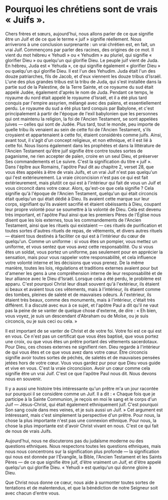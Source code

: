 # Pourquoi les chrétiens sont de vrais « Juifs ».

Chers frères et sœurs, aujourd'hui, nous allons parler de ce que signifie être un Juif et de ce que le terme « juif » signifie réellement. Nous arriverons à une conclusion surprenante : un vrai chrétien est, en fait, un vrai Juif. Commençons par parler des racines, des origines de ce mot. Il vient du mot hébreu « Yehudi » ou « Yehudim » au pluriel, qui signifie « glorifier Dieu » ou quelqu'un qui glorifie Dieu. Le peuple juif vient de Juda. En hébreu, Juda est « Yehuda », ce qui signifie également « glorifier Dieu » ou quelqu'un qui glorifie Dieu. Il est l'un des Yehudim. Juda était l'un des douze patriarches, fils de Jacob, et d'eux viennent les douze tribus d'Israël. L'une des plus grandes tribus est la tribu de Juda, qui s'est installée dans la partie sud de la Palestine, de la Terre Sainte, et ce royaume du sud était appelé Judée, également d'après le nom de Juda. Pendant ce temps, le royaume du nord était appelé le royaume d'Israël, et il a été plus tard conquis par l'empire assyrien, mélangé avec des païens, et essentiellement perdu. Le royaume du sud a été plus tard conquis par Babylone, et c'est principalement à partir de l'époque de l'exil babylonien que les personnes qui ont maintenu la religion, la foi de l'Ancien Testament, se sont appelées juives — celles qui sont de Judée. Plus tard, tout le monde, peu importe de quelle tribu ils venaient au sein de cette foi de l'Ancien Testament, s'ils croyaient et appartenaient à cette foi, étaient considérés comme juifs. Ainsi, avant tout, il s'agit d'un concept religieux, et non ethnique, et il est lié à cette foi. Nous lisons également dans les prophètes et dans la littérature de l'Ancien Testament qu'être juif signifie être contre toutes sortes de paganisme, ne rien accepter de païen, croire en un seul Dieu, et préserver Ses commandements et Le suivre. C'est la signification du titre « juif ». Dans l'épître aux Romains, l'apôtre Paul dit au chapitre 2, verset 28, que vous êtes appelés à être de vrais Juifs, et un vrai Juif n'est pas quelqu'un qui l'est extérieurement. La vraie circoncision n'est pas ce qui est fait extérieurement, mais plutôt ce qui est à l'intérieur qui fait de vous un Juif et vous circoncit dans votre cœur. Alors, qu'est-ce que cela signifie ? Cela signifie qu'à l'époque de l'Ancien Testament, quelqu'un qui était circoncis était quelqu'un qui était dédié à Dieu. Ils avaient cette marque sur leur corps, signifiant qu'ils avaient sacrifié et étaient obéissants à Dieu, coupant leur propre volonté pour se soumettre à la volonté de Dieu. Cela est devenu très important, et l'apôtre Paul ainsi que les premiers Pères de l'Église nous disent que les lois externes, tous les commandements de l'Ancien Testament, ainsi que les rituels qui existaient — ces rituels de purification et toutes sortes d'autres rituels de repas, de vêtements, et divers autres rituels — étaient tous destinés à faciliter ce qui est à l'intérieur du cœur de quelqu'un. Comme un uniforme : si vous êtes un pompier, vous mettez un uniforme, et vous sentez que vous avez cette responsabilité. Ou si vous êtes un soldat, vous portez un uniforme, pas seulement pour en apprécier la sensation, mais pour vous rappeler votre responsabilité, et cela influence votre volonté interne et les décisions que vous prenez. De la même manière, toutes les lois, régulations et traditions externes avaient pour but d'amener les gens à une compréhension interne de leur responsabilité et de leur alliance avec le Dieu d'Israël. Lorsque cela a été perdu, le problème est apparu. C'est pourquoi Christ leur disait souvent qu'à l'extérieur, ils étaient si beaux et avaient tous ces vêtements, mais à l'intérieur, ils étaient comme des tombes, pleines de saleté et de mauvaises odeurs. À l'extérieur, ils étaient très beaux, comme des monuments, mais à l'intérieur, c'était très différent. Il a discuté avec eux à ce sujet, et l'apôtre Paul a dit qu'il ne vaut pas la peine de se vanter de quelque chose d'externe, de dire : « Eh bien, vous voyez, je suis un descendant d'Abraham ou de Moïse, ou je suis circoncis, ou je suis ceci ou cela. »

Il est important de se vanter de Christ et de votre foi. Votre foi est ce qui est en vous. Ce n'est pas un certificat que vous êtes baptisé, que vous portez une croix, ou que vous êtes un prêtre portant des vêtements sacerdotaux. Pour Dieu, ces choses externes ne signifient rien. Dieu regarde à l'intérieur de qui vous êtes et ce que vous avez dans votre cœur. Être circoncis signifie avoir toutes sortes de péchés, de saletés et de mauvaises pensées jetées hors de votre cœur. Vous vous gardez pur pour que Dieu vous guide et vive en vous. C'est la vraie circoncision. Avoir un cœur comme cela signifie être un vrai Juif. C'est ce que l'apôtre Paul nous dit. Nous devons nous en souvenir.

Il y a aussi une histoire très intéressante qu'un prêtre m'a un jour racontée sur pourquoi il se considère comme un Juif. Il a dit : « Chaque fois que je participe à la Sainte Communion, je reçois en moi le sang et le corps d'un Juif — Jésus-Christ, qui était également ethniquement juif. C'est pourquoi Son sang coule dans mes veines, et je suis aussi un Juif. » Cet argument est intéressant, mais c'est simplement la perspective d'un prêtre. Pour nous, la chose la plus importante n'est pas une connexion ethnique. Pour nous, la chose la plus importante est d'avoir Christ vivant en nous. C'est ce qui fait de nous de vrais Juifs.

Aujourd'hui, nous ne discuterons pas du judaïsme moderne ou des questions ethniques. Nous respectons toutes les questions ethniques, mais nous nous concentrons sur la signification plus profonde — la signification qui nous est donnée par l'Évangile, la Bible, l'Ancien Testament et les Saints Pères — de ce que signifie être juif, d'être vraiment un Juif, et d'être appelé quelqu'un qui glorifie Dieu. « Yehudi » est quelqu'un qui donne gloire à Dieu.

Que Christ nous donne ce cœur, nous aide à surmonter toutes sortes de tentations et de malentendus, et que la bénédiction de notre Seigneur soit avec chacun d'entre vous.

